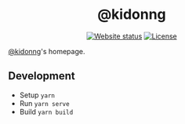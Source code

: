 <h1 align="center">@kidonng</h1>

<div align="center">

[![Website status](https://img.shields.io/website/https/inu.codes.svg?style=for-the-badge)](https://inu.codes/)
[![License](https://img.shields.io/github/license/kidonng/homepage.svg?style=for-the-badge)](LICENSE)

</div>

[@kidonng](https://github.com/kidonng)'s homepage.

## Development

- Setup `yarn`
- Run `yarn serve`
- Build `yarn build`
